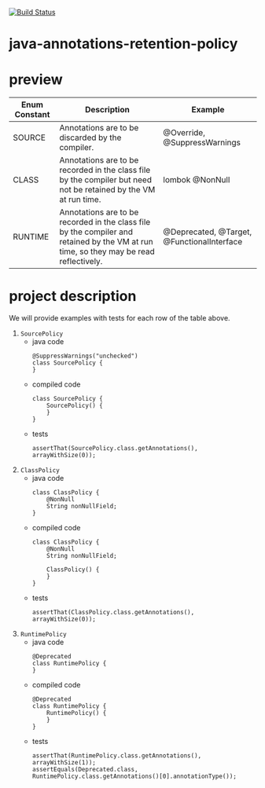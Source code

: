 [![Build Status](https://travis-ci.com/mtumilowicz/annotations-retention-policy.svg?branch=master)](https://travis-ci.com/mtumilowicz/annotations-retention-policy)

# java-annotations-retention-policy

# preview
|Enum Constant    |Description    |    Example
|-----------------|---|---|
|SOURCE           |Annotations are to be discarded by the compiler.    |@Override, @SuppressWarnings
|CLASS            |Annotations are to be recorded in the class file by the compiler but need not be retained by the VM at run time.    |lombok @NonNull
|RUNTIME          |Annotations are to be recorded in the class file by the compiler and retained by the VM at run time, so they may be read reflectively.    |@Deprecated, @Target, @FunctionalInterface

# project description
We will provide examples with tests for each row of the table above.

1. `SourcePolicy`
    * java code
        ```
        @SuppressWarnings("unchecked")
        class SourcePolicy {
        }
        ```
    * compiled code
        ```
        class SourcePolicy {
            SourcePolicy() {
            }
        }
        ```
    * tests
        ```
        assertThat(SourcePolicy.class.getAnnotations(), arrayWithSize(0));
        ```
1. `ClassPolicy`
    * java code
        ```
        class ClassPolicy {
            @NonNull
            String nonNullField;
        }
        ```
    * compiled code
        ```
        class ClassPolicy {
            @NonNull
            String nonNullField;
        
            ClassPolicy() {
            }
        }
        ```
    * tests
        ```
        assertThat(ClassPolicy.class.getAnnotations(), arrayWithSize(0));
        ```
1. `RuntimePolicy`
    * java code
        ```
        @Deprecated
        class RuntimePolicy {
        }
        ```
    * compiled code
        ```
        @Deprecated
        class RuntimePolicy {
            RuntimePolicy() {
            }
        }
        ```
    * tests
        ```
        assertThat(RuntimePolicy.class.getAnnotations(), arrayWithSize(1));
        assertEquals(Deprecated.class, RuntimePolicy.class.getAnnotations()[0].annotationType());
        ```